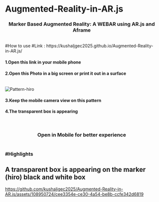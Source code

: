 # Augmented-Reality-in-AR.js
<h3 align="center">Marker Based Augmented Reality: A WEBAR using AR.js and Aframe</h3>
<br>
#How to use
#Link : https://kushaljgec2025.github.io/Augmented-Reality-in-AR.js/
<br> 
<h4>1.Open this link in your mobile phone </h4>
<h4>2.Open this Photo in a big screen or print it out in a surface </h4>

<br>![Pattern-hiro](https://github.com/kushaljgec2025/Augmented-Reality-in-AR.js/assets/108950724/ff739f4b-ba7a-46d5-bfc6-2a206338f495|width=50)


<h4>3.Keep the mobile camera view on this pattern </h4>
<h4>4.The transparent box is appearing </h4>
<br>
<h3 align="center"> Open in Mobile for better experience <h3>
<br>
#Highlights
<h2>A transparent box is appearing on the marker (hiro) black and white box </h2>

https://github.com/kushaljgec2025/Augmented-Reality-in-AR.js/assets/108950724/cee3354e-ce30-4a54-be8b-ccfe342d6819

